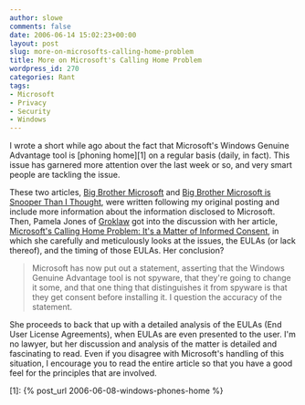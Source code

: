 ```yaml
---
author: slowe
comments: false
date: 2006-06-14 15:02:23+00:00
layout: post
slug: more-on-microsofts-calling-home-problem
title: More on Microsoft's Calling Home Problem
wordpress_id: 270
categories: Rant
tags:
- Microsoft
- Privacy
- Security
- Windows
---
```


I wrote a short while ago about the fact that Microsoft's Windows Genuine Advantage tool is [phoning home][1] on a regular basis (daily, in fact). This issue has garnered more attention over the last week or so, and very smart people are tackling the issue.

These two articles, [Big Brother Microsoft](http://www.linux-watch.com/news/NS6544431885.html) and [Big Brother Microsoft is Snooper Than I Thought](http://www.linux-watch.com/news/NS5029665134.html), were written following my original posting and include more information about the information disclosed to Microsoft. Then, Pamela Jones of [Groklaw](http://www.groklaw.net/) got into the discussion with her article, [Microsoft's Calling Home Problem: It's a Matter of Informed Consent](http://www.groklaw.net/article.php?story=20060608002958907), in which she carefully and meticulously looks at the issues, the EULAs (or lack thereof), and the timing of those EULAs. Her conclusion?

>Microsoft has now put out a statement, asserting that the Windows Genuine Advantage tool is not spyware, that they're going to change it some, and that one thing that distinguishes it from spyware is that they get consent before installing it. I question the accuracy of the statement.

She proceeds to back that up with a detailed analysis of the EULAs (End User License Agreements), when EULAs are even presented to the user. I'm no lawyer, but her discussion and analysis of the matter is detailed and fascinating to read. Even if you disagree with Microsoft's handling of this situation, I encourage you to read the entire article so that you have a good feel for the principles that are involved.

[1]: {% post_url 2006-06-08-windows-phones-home %}
